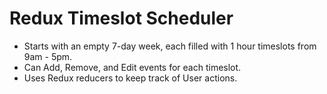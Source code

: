 # Redux Timeslot Scheduler
- Starts with an empty 7-day week, each filled with 1 hour timeslots from 9am - 5pm.
- Can Add, Remove, and Edit events for each timeslot.
- Uses Redux reducers to keep track of User actions.
